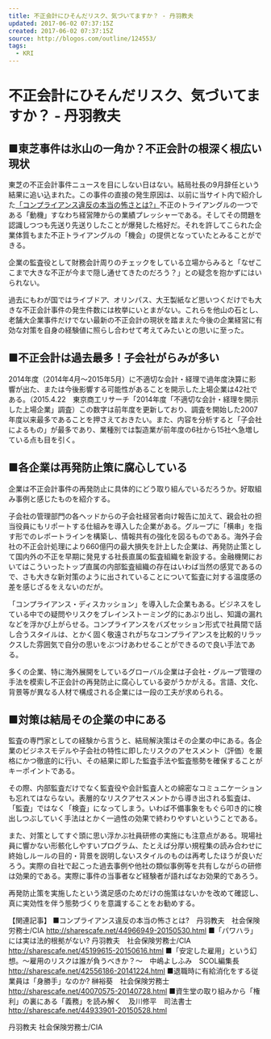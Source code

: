 ```yaml
---
title: 不正会計にひそんだリスク、気づいてますか？ - 丹羽教夫
updated: 2017-06-02 07:37:15Z
created: 2017-06-02 07:37:15Z
source: http://blogos.com/outline/124553/
tags:
  - KRI
---
```


# 不正会計にひそんだリスク、気づいてますか？ - 丹羽教夫

## ■東芝事件は氷山の一角か？不正会計の根深く根広い現状

東芝の不正会計事件ニュースを目にしない日はない。結局社長の9月辞任という結果に追い込まれた。この事件の直接の発生原因は、以前に当サイト内で紹介した[「コンプライアンス違反の本当の怖さとは?」](http://sharescafe.net/44966949-20150530.html)不正のトライアングルの一つである「動機」すなわち経営陣からの業績プレッシャーである。そしてその問題を認識しつつも先送り先送りしたことが爆発した格好だ。それを許してこられた企業体質もまた不正トライアングルの「機会」の提供となっていたとみることができる。

企業の監査役として財務会計周りのチェックをしている立場からみると「なぜここまで大きな不正が今まで隠し通せてきたのだろう？」との疑念を抱かずにはいられない。

過去にもわが国ではライブドア、オリンパス、大王製紙など思いつくだけでも大きな不正会計事件の発生件数には枚挙にいとまがない。これらを他山の石とし、老舗大企業事件だけでない最新の不正会計の現状を踏まえた今後の企業経営に有効な対策を自身の経験値に照らし合わせて考えてみたいとの思いに至った。

## ■不正会計は過去最多！子会社がらみが多い

2014年度（2014年4月～2015年5月）に不適切な会計・経理で過年度決算に影響が出た、または今後影響する可能性があることを開示した上場企業は42社である。（2015.4.22　東京商工リサーチ「2014年度「不適切な会計・経理を開示した上場企業」調査）この数字は前年度を更新しており、調査を開始した2007年度以来最多であることを押さえておきたい。また、内容を分析すると「子会社によるもの」が最多であり、業種別では製造業が前年度の6社から15社へ急増している点も目を引く。

## ■各企業は再発防止策に腐心している

企業は不正会計事件の再発防止に具体的にどう取り組んでいるだろうか。好取組み事例と感じたものを紹介する。

子会社の管理部門の各ヘッドからの子会社経営者向け報告に加えて、親会社の担当役員にもリポートする仕組みを導入した企業がある。グループに「横串」を指す形でのレポートラインを構築し、情報共有の強化を図るものである。海外子会社の不正会計処理により660億円の最大損失を計上した企業は、再発防止策として国内外の不正を早期に発見する社長直属の監査組織を新設する。金融機関においてはこういったトップ直属の内部監査組織の存在はいわば当然の感覚であるので、さも大きな新対策のように出されていることについて監査に対する温度感の差を感じざるをえないのだが。

「コンプライアンス・ディスカッション」を導入した企業もある。ビジネスをしている中での疑問やリスクをブレインストーミング的にあぶり出し、知識の漏れなどを浮かび上がらせる。コンプライアンスをバズセッション形式で社員間で話し合うスタイルは、とかく固く敬遠されがちなコンプライアンスを比較的リラックスした雰囲気で自分の思いをぶつけあわせることができるので良い手法である。

多くの企業、特に海外展開をしているグローバル企業は子会社・グループ管理の手法を模索し不正会計の再発防止に腐心している姿がうかがえる。言語、文化、背景等が異なる人材で構成される企業には一段の工夫が求められる。

## ■対策は結局その企業の中にある

監査の専門家としての経験から言うと、結局解決策はその企業の中にある。各企業のビジネスモデルや子会社の特性に即したリスクのアセスメント（評価）を厳格にかつ徹底的に行い、その結果に即した監査手法や監査態勢を確保することがキーポイントである。

その際、内部監査だけでなく監査役や会計監査人との綿密なコミュニケーションも忘れてはならない。表層的なリスクアセスメントから導き出される監査は、「監査」ではなく「検査」になってしまう。いわば不備事象をもぐら叩き的に検出しつぶしていく手法はとかく一過性の効果で終わりやすいということである。

また、対策としてすぐ頭に思い浮かぶ社員研修の実施にも注意点がある。現場社員に響かない形骸化しやすいプログラム、たとえば分厚い規程集の読み合わせに終始しルールの目的・背景を説明しないスタイルのものは再考したほうが良いだろう。実際の自社で起こった過去事例や他社の類似事例等を共有しながらの研修は効果的である。実際に事件の当事者など経験者が語ればなお効果的であろう。

再発防止策を実施したという満足感のためだけの施策はないかを改めて確認し、真に実効性を伴う態勢づくりを意識することをお勧めする。

【関連記事】
■コンプライアンス違反の本当の怖さとは?　丹羽教夫　社会保険労務士/CIA
http://sharescafe.net/44966949-20150530.html
■「パワハラ」には実は法的根拠がない? 丹羽教夫　社会保険労務士/CIA
http://sharescafe.net/45199615-20150616.html
■「安定した雇用」という幻想。～雇用のリスクは誰が負うべきか？～　中嶋よしふみ　SCOL編集長
http://sharescafe.net/42556186-20141224.html
■退職時に有給消化をする従業員は「身勝手」なのか? 榊裕葵　社会保険労務士
http://sharescafe.net/40070575-20140728.html
■資生堂の取り組みから「権利」の裏にある「義務」を読み解く　及川修平　司法書士
http://sharescafe.net/44933901-20150528.html

丹羽教夫 社会保険労務士/CIA